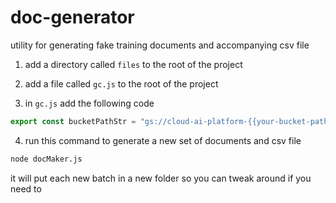 # doc-generator

utility for generating fake training documents and accompanying csv file

1. add a directory called `files` to the root of the project

2. add a file called `gc.js` to the root of the project

3. in `gc.js` add the following code

```javascript
export const bucketPathStr = "gs://cloud-ai-platform-{{your-bucket-path-here}}";
```

4. run this command to generate a new set of documents and csv file

```bash
node docMaker.js
```

it will put each new batch in a new folder so you can tweak around if you need to
